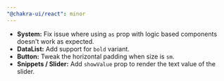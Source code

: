 ```yaml
---
"@chakra-ui/react": minor
---
```


- **System:** Fix issue where using `as` prop with logic based components
  doesn't work as expected.
- **DataList:** Add support for `bold` variant.
- **Button:** Tweak the horizontal padding when size is `sm`.
- **Snippets / Slider:** Add `showValue` prop to render the text value of the
  slider.
